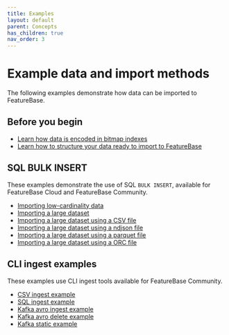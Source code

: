 ```yaml
---
title: Examples
layout: default
parent: Concepts
has_children: true
nav_order: 3
---
```


# Example data and import methods

The following examples demonstrate how data can be imported to FeatureBase.

## Before you begin

* [Learn how data is encoded in bitmap indexes](/docs/concepts/concept-bitmaps)
* [Learn how to structure your data ready to import to FeatureBase](/docs/concepts/overview-data-modeling)

## SQL BULK INSERT

These examples demonstrate the use of SQL `BULK INSERT`, available for FeatureBase Cloud and FeatureBase Community.

* [Importing low-cardinality data](/docs/concepts/concept-ingest-eg-key-cardinality-low)
* [Importing a large dataset](/docs/concepts/concept-ingest-eg-large-dataset)
* [Importing a large dataset using a CSV file](https://docs.featurebase.com/docs/sql-guideexamples/sql-eg-insert/sql-eg-insert-bulk-csv-target)
* [Importing a large dataset using a ndjson file](https://docs.featurebase.com/docs/sql-guideexamples/sql-eg-insert/sql-eg-insert-bulk-ndjson-target)
* [Importing a large dataset using a parquet file](https://docs.featurebase.com/docs/sql-guideexamples/sql-eg-insert/sql-eg-insert-bulk-parquet-target)
* [Importing a large dataset using a ORC file](https://docs.featurebase.com/docs/sql-guideexamples/sql-eg-insert/sql-eg-insert-bulk-orc-target)

## CLI ingest examples

These examples use CLI ingest tools available for FeatureBase Community.

* [CSV ingest example](/docs/community/com-ingest/com-ingest-example-csv)
* [SQL ingest example](/docs/community/com-ingest/com-ingest-example-sql)
* [Kafka avro ingest example](/docs/community/com-ingest/com-ingest-example-kafka-avro)
* [Kafka avro delete example](/docs/community/com-ingest/com-ingest-eg-kafka-avro-delete)
* [Kafka static example](/docs/community/com-ingest/com-ingest-eg-kafka-static)
